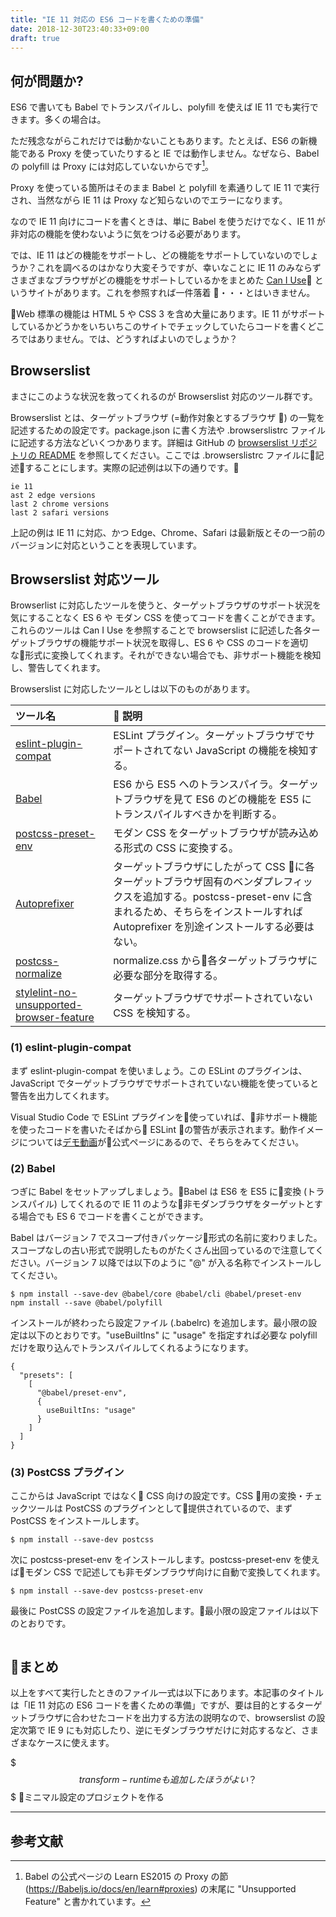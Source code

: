 ```yaml
---
title: "IE 11 対応の ES6 コードを書くための準備"
date: 2018-12-30T23:40:33+09:00
draft: true
---
```


## 何が問題か?

ES6 で書いても Babel でトランスパイルし、polyfill を使えば IE 11 でも実行できます。多くの場合は。

ただ残念ながらこれだけでは動かないこともあります。たとえば、ES6 の新機能である Proxy を使っていたりすると IE では動作しません。なぜなら、Babel の polyfill は Proxy には対応していないからです[^1]。

Proxy を使っている箇所はそのまま Babel と polyfill を素通りして IE 11 で実行され、当然ながら IE 11 は Proxy など知らないのでエラーになります。

なので IE 11 向けにコードを書くときは、単に Babel を使うだけでなく、IE 11 が非対応の機能を使わないように気をつける必要があります。

では、IE 11 はどの機能をサポートし、どの機能をサポートしていないのでしょうか？これを調べるのはかなり大変そうですが、幸いなことに IE 11 のみならずさまざまなブラウザがどの機能をサポートしているかをまとめた [Can I Use](http://caniuse.com) というサイトがあります。これを参照すれば一件落着 ・・・とはいきません。

Web 標準の機能は HTML 5 や CSS 3 を含め大量にあります。IE 11 がサポートしているかどうかをいちいちこのサイトでチェックしていたらコードを書くどころではありません。では、どうすればよいのでしょうか？

## Browserslist

まさにこのような状況を救ってくれるのが Browserslist 対応のツール群です。

Browserslist とは、ターゲットブラウザ (=動作対象とするブラウザ ) の一覧を記述するための設定です。package.json に書く方法や .browserslistrc ファイルに記述する方法などいくつかあります。詳細は GitHub の [browserslist リポジトリの README](http://github.com/browserslist/browserslist) を参照してください。ここでは .browserslistrc ファイルに記述することにします。実際の記述例は以下の通りです。

```text:.browserslistrc
ie 11
ast 2 edge versions
last 2 chrome versions
last 2 safari versions
```

上記の例は IE 11 に対応、かつ Edge、Chrome、Safari は最新版とその一つ前のバージョンに対応ということを表現しています。

## Browserslist 対応ツール

Browserlist に対応したツールを使うと、ターゲットブラウザのサポート状況を気にすることなく ES 6 や モダン CSS を使ってコードを書くことができます。これらのツールは Can I Use を参照することで browserslist に記述した各ターゲットブラウザの機能サポート状況を取得し、ES 6 や CSS のコードを適切な形式に変換してくれます。それができない場合でも、非サポート機能を検知し、警告してくれます。

Browserslist に対応したツールとしは以下のものがあります。

| ツール名   |  説明 |
| :--- | :---- |
| [eslint-plugin-compat](https://www.npmjs.com/package/eslint-plugin-compat) | ESLint プラグイン。ターゲットブラウザでサポートされてない JavaScript の機能を検知する。|
| [Babel](https://babeljs.io) | ES6 から ES5 へのトランスパイラ。ターゲットブラウザを見て ES6 のどの機能を ES5 にトランスパイルすべきかを判断する。 |
| [postcss-preset-env](https://www.npmjs.com/package/postcss-preset-env) | モダン CSS をターゲットブラウザが読み込める形式の CSS に変換する。 |
| [Autoprefixer](https://www.npmjs.com/package/autoprefixer)  | ターゲットブラウザにしたがって CSS に各ターゲットブラウザ固有のベンダプレフィックスを追加する。postcss-preset-env に含まれるため、そちらをインストールすれば Autoprefixer を別途インストールする必要はない。|
| [postcss-normalize](https://www.npmjs.com/package/postcss-normalize) | normalize.css から各ターゲットブラウザに必要な部分を取得する。  |
| [stylelint-no-unsupported-browser-feature](https://www.npmjs.com/package/stylelint-no-unsupported-browser-features) | ターゲットブラウザでサポートされていない CSS を検知する。|

### (1) eslint-plugin-compat

まず eslint-plugin-compat を使いましょう。この ESLint のプラグインは、JavaScript でターゲットブラウザでサポートされていない機能を使っていると警告を出力してくれます。

Visual Studio Code で ESLint プラグインを使っていれば、非サポート機能を使ったコードを書いたそばから ESLint の警告が表示されます。動作イメージについては[デモ動画](https://www.npmjs.com/package/eslint-plugin-compat)が公式ページにあるので、そちらをみてください。

### (2) Babel

つぎに Babel をセットアップしましょう。Babel は ES6 を ES5 に変換 (トランスパイル) してくれるので IE 11 のような非モダンブラウザをターゲットとする場合でも ES 6 でコードを書くことができます。

Babel はバージョン 7 でスコープ付きパッケージ形式の名前に変わりました。スコープなしの古い形式で説明したものがたくさん出回っているので注意してください。バージョン 7 以降では以下のように "@" が入る名称でインストールしてください。

```shell:
$ npm install --save-dev @babel/core @babel/cli @babel/preset-env
npm install --save @babel/polyfill
```

インストールが終わったら設定ファイル (.babelrc) を追加します。最小限の設定は以下のとおりです。"useBuiltIns" に "usage" を指定すれば必要な polyfill だけを取り込んでトランスパイルしてくれるようになります。

```JavaScript:.babelrc
{
  "presets": [
    [
      "@babel/preset-env",
      {
        useBuiltIns: "usage"
      }
    ]
  ]
}
```
### (3) PostCSS プラグイン

ここからは JavaScript ではなく CSS 向けの設定です。CSS 用の変換・チェックツールは PostCSS のプラグインとして提供されているので、まず PostCSS をインストールします。

```shell:
$ npm install --save-dev postcss
```

次に postcss-preset-env をインストールします。postcss-preset-env を使えばモダン CSS で記述しても非モダンブラウザ向けに自動で変換してくれます。

```shell:
$ npm install --save-dev postcss-preset-env
```

最後に PostCSS の設定ファイルを追加します。最小限の設定ファイルは以下のとおりです。

```JSON
```

## まとめ

以上をすべて実行したときのファイル一式は以下にあります。本記事のタイトルは「IE 11 対応の ES6 コードを書くための準備」ですが、要は目的とするターゲットブラウザに合わせたコードを出力する方法の説明なので、browserslist の設定次第で IE 9 にも対応したり、逆にモダンブラウザだけに対応するなど、さまざまなケースに使えます。

$$$ transform-runtime も追加したほうがよい？
$$$ ミニマル設定のプロジェクトを作る

---
## 参考文献

[^1]: Babel の公式ページの Learn ES2015 の Proxy の節(https://Babeljs.io/docs/en/learn#proxies) の末尾に "Unsupported Feature" と書かれています。

[^2]: 恐竜に教える現代のCSS – Part 1 (https://postd.cc/actualize-networkmodern-css-explained-for-dinosaurs/)
